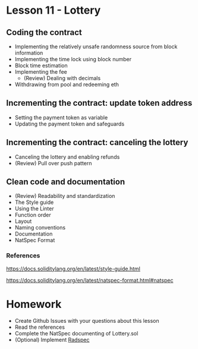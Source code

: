 # Lesson 11 - Lottery
## Coding the contract
* Implementing the relatively unsafe randomness source from block information
* Implementing the time lock using block number
* Block time estimation
* Implementing the fee
  * (Review) Dealing with decimals
* Withdrawing from pool and redeeming eth
## Incrementing the contract: update token address
* Setting the payment token as variable
* Updating the payment token and safeguards
## Incrementing the contract: canceling the lottery
* Canceling the lottery and enabling refunds
* (Review) Pull over push pattern
## Clean code and documentation
* (Review) Readability and standardization
* The Style guide
* Using the Linter
* Function order
* Layout
* Naming conventions
* Documentation
* NatSpec Format
### References
https://docs.soliditylang.org/en/latest/style-guide.html

https://docs.soliditylang.org/en/latest/natspec-format.html#natspec
# Homework
* Create Github Issues with your questions about this lesson
* Read the references
* Complete the NatSpec documenting of Lottery.sol
* (Optional) Implement [Radspec](https://github.com/aragon/radspec)